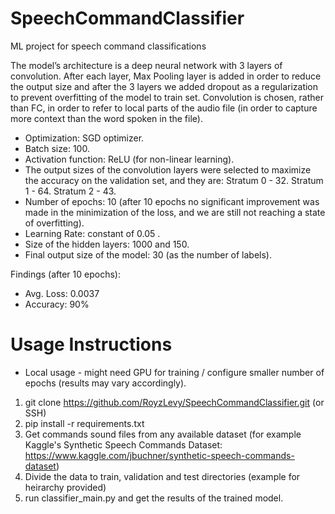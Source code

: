 # SpeechCommandClassifier
ML project for speech command classifications

The model’s architecture is a deep neural network with 3 layers of convolution. After each layer, Max Pooling layer is added in order to reduce the output size and after the 3 layers we added dropout as a regularization to prevent overfitting of the model to train set.
Convolution is chosen, rather than FC, in order to refer to local parts of the audio file (in order to capture more context than the word spoken in the file).
- Optimization: SGD optimizer.
- Batch size: 100.
- Activation function: ReLU (for non-linear learning).
- The output sizes of the convolution layers were selected to maximize the accuracy on the validation set, and they are:
Stratum 0 - 32. Stratum 1 - 64. Stratum 2 - 43.
- Number of epochs: 10 (after 10 epochs no significant improvement was made in the minimization of the loss, and we are still not reaching a state of overfitting).
- Learning Rate: constant of 0.05 .
- Size of the hidden layers: 1000 and 150.
- Final output size of the model: 30 (as the number of labels).

Findings (after 10 epochs):
- Avg. Loss: 0.0037
- Accuracy: 90%

# Usage Instructions
* Local usage - might need GPU for training / configure smaller number of epochs (results may vary accordingly).
1. git clone https://github.com/RoyzLevy/SpeechCommandClassifier.git (or SSH)
2. pip install -r requirements.txt
3. Get commands sound files from any available dataset (for example Kaggle's Synthetic Speech Commands Dataset: https://www.kaggle.com/jbuchner/synthetic-speech-commands-dataset)
4. Divide the data to train, validation and test directories (example for heirarchy provided)
5. run classifier_main.py and get the results of the trained model.
